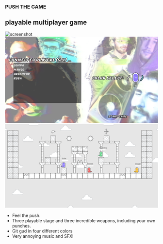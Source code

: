 ### PUSH THE GAME
## playable multiplayer game

![screenshot](https://github.com/mango915/PushTheGame/blob/compa_dev/Screenshots/screenshot_3.png)
![screenshot](https://github.com/mango915/PushTheGame/blob/compa_dev/Screenshots/screenshot_1.png)
![screenshot](https://github.com/mango915/PushTheGame/blob/compa_dev/Screenshots/screenshot_2.png)



- Feel the push.
- Three playable stage and three incredible weapons, including your own punches.
- Git gud in four different colors
- Very annoying music and SFX!